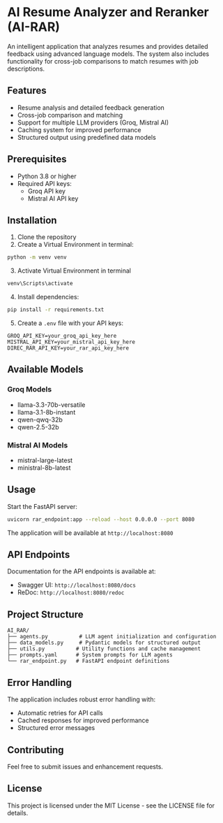 # AI Resume Analyzer and Reranker (AI-RAR)

An intelligent application that analyzes resumes and provides detailed feedback using advanced language models. The system also includes functionality for cross-job comparisons to match resumes with job descriptions.

## Features

- Resume analysis and detailed feedback generation
- Cross-job comparison and matching
- Support for multiple LLM providers (Groq, Mistral AI)
- Caching system for improved performance
- Structured output using predefined data models

## Prerequisites

- Python 3.8 or higher
- Required API keys:
  - Groq API key
  - Mistral AI API key

## Installation

1. Clone the repository
2. Create a Virtual Environment in terminal:
```bash
python -m venv venv
```
3. Activate Virtual Environment in terminal
```bash
venv\Scripts\activate
```
4. Install dependencies:
```bash
pip install -r requirements.txt
```
5. Create a `.env` file with your API keys:
```env
GROQ_API_KEY=your_groq_api_key_here
MISTRAL_API_KEY=your_mistral_api_key_here
DIREC_RAR_API_KEY=your_rar_api_key_here
```

## Available Models

### Groq Models
- llama-3.3-70b-versatile
- llama-3.1-8b-instant
- qwen-qwq-32b
- qwen-2.5-32b

### Mistral AI Models
- mistral-large-latest
- ministral-8b-latest

## Usage

Start the FastAPI server:
```bash
uvicorn rar_endpoint:app --reload --host 0.0.0.0 --port 8080
```

The application will be available at `http://localhost:8080`

## API Endpoints

Documentation for the API endpoints is available at:
- Swagger UI: `http://localhost:8080/docs`
- ReDoc: `http://localhost:8080/redoc`

## Project Structure

```
AI_RAR/
├── agents.py          # LLM agent initialization and configuration
├── data_models.py     # Pydantic models for structured output
├── utils.py          # Utility functions and cache management
├── prompts.yaml      # System prompts for LLM agents
└── rar_endpoint.py   # FastAPI endpoint definitions
```

## Error Handling

The application includes robust error handling with:
- Automatic retries for API calls
- Cached responses for improved performance
- Structured error messages

## Contributing

Feel free to submit issues and enhancement requests.

## License

This project is licensed under the MIT License - see the LICENSE file for details.

